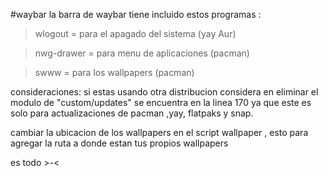 #waybar
la barra de waybar tiene incluido estos programas :
>wlogout = para el apagado del sistema (yay Aur)

>nwg-drawer = para menu de aplicaciones (pacman)

>swww = para los wallpapers  (pacman)

consideraciones:
si estas usando otra distribucion considera en eliminar el modulo de "custom/updates"
se encuentra en la linea 170 ya que este es solo para actualizaciones de pacman ,yay, flatpaks y snap.

cambiar la ubicacion de los wallpapers en el script wallpaper , esto para agregar la ruta a donde estan tus propios
wallpapers

es todo >-<
